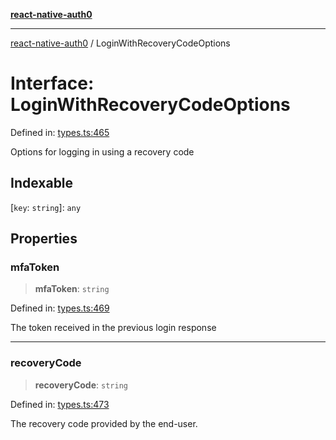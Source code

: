 [**react-native-auth0**](../README.md)

---

[react-native-auth0](../globals.md) / LoginWithRecoveryCodeOptions

# Interface: LoginWithRecoveryCodeOptions

Defined in: [types.ts:465](https://github.com/auth0/react-native-auth0/blob/64b3136e2ba68da80f979438fc7bc3abab9becdd/src/types.ts#L465)

Options for logging in using a recovery code

## Indexable

\[`key`: `string`\]: `any`

## Properties

### mfaToken

> **mfaToken**: `string`

Defined in: [types.ts:469](https://github.com/auth0/react-native-auth0/blob/64b3136e2ba68da80f979438fc7bc3abab9becdd/src/types.ts#L469)

The token received in the previous login response

---

### recoveryCode

> **recoveryCode**: `string`

Defined in: [types.ts:473](https://github.com/auth0/react-native-auth0/blob/64b3136e2ba68da80f979438fc7bc3abab9becdd/src/types.ts#L473)

The recovery code provided by the end-user.
